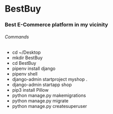 # BestBuy

### Best E-Commerce platform in my vicinity

###### Commands

- cd ~/Desktop
- mkdir BestBuy
- cd BestBuy
- pipenv install django
- pipenv shell
- django-admin startproject myshop .
- django-admin startapp shop
- pip3 install Pillow
- python manage.py makemigrations
- python manage.py migrate
- python manage.py createsuperuser